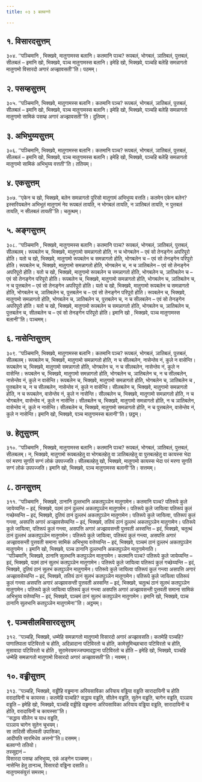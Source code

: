 ```yaml
---
title: ०३ ३ बलवग्गो

---
```



## १. विसारदसुत्तम्

३०४. ‘‘पञ्चिमानि , भिक्खवे, मातुगामस्स बलानि। कतमानि पञ्च? रूपबलं, भोगबलं, ञातिबलं, पुत्तबलं, सीलबलं – इमानि खो, भिक्खवे, पञ्च मातुगामस्स बलानि। इमेहि खो, भिक्खवे, पञ्चहि बलेहि समन्नागतो मातुगामो विसारदो अगारं अज्झावसती’’ति। पठमम्।  


## २. पसय्हसुत्तम्

३०५. ‘‘पञ्चिमानि, भिक्खवे, मातुगामस्स बलानि। कतमानि पञ्च? रूपबलं, भोगबलं, ञातिबलं, पुत्तबलं, सीलबलं – इमानि खो, भिक्खवे, पञ्च मातुगामस्स बलानि। इमेहि खो, भिक्खवे, पञ्चहि बलेहि समन्नागतो मातुगामो सामिकं पसय्ह अगारं अज्झावसती’’ति। दुतियम्।  


## ३. अभिभुय्यसुत्तम्

३०६. ‘‘पञ्चिमानि, भिक्खवे, मातुगामस्स बलानि। कतमानि पञ्च? रूपबलं, भोगबलं, ञातिबलं, पुत्तबलं, सीलबलं – इमानि खो, भिक्खवे, पञ्च मातुगामस्स बलानि। इमेहि खो, भिक्खवे, पञ्चहि बलेहि समन्नागतो मातुगामो सामिकं अभिभुय्य वत्तती’’ति। ततियम्।  


## ४. एकसुत्तम्

३०७. ‘‘एकेन च खो, भिक्खवे, बलेन समन्नागतो पुरिसो मातुगामं अभिभुय्य वत्तति। कतमेन एकेन बलेन? इस्सरियबलेन अभिभूतं मातुगामं नेव रूपबलं तायति, न भोगबलं तायति, न ञातिबलं तायति, न पुत्तबलं तायति, न सीलबलं तायती’’ति। चतुत्थम्।  


## ५. अङ्गसुत्तम्

३०८. ‘‘पञ्चिमानि , भिक्खवे, मातुगामस्स बलानि। कतमानि पञ्च? रूपबलं, भोगबलं, ञातिबलं, पुत्तबलं, सीलबलम्। रूपबलेन च, भिक्खवे, मातुगामो समन्नागतो होति, न च भोगबलेन – एवं सो तेनङ्गेन अपरिपूरो होति। यतो च खो, भिक्खवे, मातुगामो रूपबलेन च समन्नागतो होति, भोगबलेन च – एवं सो तेनङ्गेन परिपूरो होति। रूपबलेन च, भिक्खवे, मातुगामो समन्नागतो होति, भोगबलेन च, न च ञातिबलेन – एवं सो तेनङ्गेन अपरिपूरो होति। यतो च खो, भिक्खवे, मातुगामो रूपबलेन च समन्नागतो होति, भोगबलेन च, ञातिबलेन च – एवं सो तेनङ्गेन परिपूरो होति। रूपबलेन च, भिक्खवे, मातुगामो समन्नागतो होति, भोगबलेन च, ञातिबलेन च, न च पुत्तबलेन – एवं सो तेनङ्गेन अपरिपूरो होति। यतो च खो, भिक्खवे, मातुगामो रूपबलेन च समन्नागतो होति, भोगबलेन च, ञातिबलेन च, पुत्तबलेन च – एवं सो तेनङ्गेन परिपूरो होति। रूपबलेन च, भिक्खवे, मातुगामो समन्नागतो होति, भोगबलेन च, ञातिबलेन च, पुत्तबलेन च, न च सीलबलेन – एवं सो तेनङ्गेन अपरिपूरो होति। यतो च खो, भिक्खवे, मातुगामो रूपबलेन च समन्नागतो होति, भोगबलेन च, ञातिबलेन च, पुत्तबलेन च, सीलबलेन च – एवं सो तेनङ्गेन परिपूरो होति। इमानि खो , भिक्खवे, पञ्च मातुगामस्स बलानी’’ति। पञ्चमम्।  


## ६. नासेन्तिसुत्तम्

३०९. ‘‘पञ्चिमानि, भिक्खवे, मातुगामस्स बलानि। कतमानि पञ्च? रूपबलं, भोगबलं, ञातिबलं, पुत्तबलं, सीलबलम्। रूपबलेन च, भिक्खवे, मातुगामो समन्नागतो होति, न च सीलबलेन, नासेन्तेव नं, कुले न वासेन्ति। रूपबलेन च, भिक्खवे, मातुगामो समन्नागतो होति, भोगबलेन च, न च सीलबलेन, नासेन्तेव नं, कुले न वासेन्ति। रूपबलेन च, भिक्खवे, मातुगामो समन्नागतो होति, भोगबलेन च, ञातिबलेन च, न च सीलबलेन, नासेन्तेव नं, कुले न वासेन्ति। रूपबलेन च, भिक्खवे, मातुगामो समन्नागतो होति, भोगबलेन च, ञातिबलेन च , पुत्तबलेन च, न च सीलबलेन, नासेन्तेव नं, कुले न वासेन्ति। सीलबलेन च, भिक्खवे, मातुगामो समन्नागतो होति, न च रूपबलेन, वासेन्तेव नं, कुले न नासेन्ति। सीलबलेन च, भिक्खवे, मातुगामो समन्नागतो होति, न च भोगबलेन, वासेन्तेव नं, कुले न नासेन्ति। सीलबलेन च, भिक्खवे, मातुगामो समन्नागतो होति, न च ञातिबलेन, वासेन्तेव नं, कुले न नासेन्ति। सीलबलेन च, भिक्खवे, मातुगामो समन्नागतो होति, न च पुत्तबलेन, वासेन्तेव नं, कुले न नासेन्ति। इमानि खो, भिक्खवे, पञ्च मातुगामस्स बलानी’’ति। छट्ठम्।  


## ७. हेतुसुत्तम्

३१०. ‘‘पञ्चिमानि , भिक्खवे, मातुगामस्स बलानि। कतमानि पञ्च? रूपबलं, भोगबलं, ञातिबलं, पुत्तबलं, सीलबलम्। न, भिक्खवे, मातुगामो रूपबलहेतु वा भोगबलहेतु वा ञातिबलहेतु वा पुत्तबलहेतु वा कायस्स भेदा परं मरणा सुगतिं सग्गं लोकं उपपज्जति। सीलबलहेतु खो, भिक्खवे, मातुगामो कायस्स भेदा परं मरणा सुगतिं सग्गं लोकं उपपज्जति। इमानि खो, भिक्खवे, पञ्च मातुगामस्स बलानी’’ति। सत्तमम्।  


## ८. ठानसुत्तम्

३११. ‘‘पञ्चिमानि , भिक्खवे, ठानानि दुल्लभानि अकतपुञ्ञेन मातुगामेन। कतमानि पञ्च? पतिरूपे कुले जायेय्यन्ति – इदं, भिक्खवे, पठमं ठानं दुल्लभं अकतपुञ्ञेन मातुगामेन। पतिरूपे कुले जायित्वा पतिरूपं कुलं गच्छेय्यन्ति – इदं, भिक्खवे, दुतियं ठानं दुल्लभं अकतपुञ्ञेन मातुगामेन। पतिरूपे कुले जायित्वा, पतिरूपं कुलं गन्त्वा, असपत्ति अगारं अज्झावसेय्यन्ति – इदं, भिक्खवे, ततियं ठानं दुल्लभं अकतपुञ्ञेन मातुगामेन। पतिरूपे कुले जायित्वा, पतिरूपं कुलं गन्त्वा, असपत्ति अगारं अज्झावसन्ती पुत्तवती अस्सन्ति – इदं, भिक्खवे, चतुत्थं ठानं दुल्लभं अकतपुञ्ञेन मातुगामेन। पतिरूपे कुले जायित्वा, पतिरूपं कुलं गन्त्वा, असपत्ति अगारं अज्झावसन्ती पुत्तवती समाना सामिकं अभिभुय्य वत्तेय्यन्ति – इदं, भिक्खवे, पञ्चमं ठानं दुल्लभं अकतपुञ्ञेन मातुगामेन । इमानि खो, भिक्खवे, पञ्च ठानानि दुल्लभानि अकतपुञ्ञेन मातुगामेनाति।  
‘‘पञ्चिमानि, भिक्खवे, ठानानि सुलभानि कतपुञ्ञेन मातुगामेन। कतमानि पञ्च? पतिरूपे कुले जायेय्यन्ति – इदं, भिक्खवे, पठमं ठानं सुलभं कतपुञ्ञेन मातुगामेन। पतिरूपे कुले जायित्वा पतिरूपं कुलं गच्छेय्यन्ति – इदं, भिक्खवे, दुतियं ठानं सुलभं कतपुञ्ञेन मातुगामेन। पतिरूपे कुले जायित्वा पतिरूपं कुलं गन्त्वा असपत्ति अगारं अज्झावसेय्यन्ति – इदं, भिक्खवे, ततियं ठानं सुलभं कतपुञ्ञेन मातुगामेन। पतिरूपे कुले जायित्वा पतिरूपं कुलं गन्त्वा असपत्ति अगारं अज्झावसन्ती पुत्तवती अस्सन्ति – इदं, भिक्खवे, चतुत्थं ठानं सुलभं कतपुञ्ञेन मातुगामेन। पतिरूपे कुले जायित्वा पतिरूपं कुलं गन्त्वा असपत्ति अगारं अज्झावसन्ती पुत्तवती समाना सामिकं अभिभुय्य वत्तेय्यन्ति – इदं, भिक्खवे, पञ्चमं ठानं सुलभं कतपुञ्ञेन मातुगामेन। इमानि खो, भिक्खवे, पञ्च ठानानि सुलभानि कतपुञ्ञेन मातुगामेना’’ति। अट्ठमम्।  


## ९. पञ्चसीलविसारदसुत्तम्

३१२. ‘‘पञ्चहि, भिक्खवे, धम्मेहि समन्नागतो मातुगामो विसारदो अगारं अज्झावसति। कतमेहि पञ्चहि? पाणातिपाता पटिविरतो च होति, अदिन्नादाना पटिविरतो च होति, कामेसुमिच्छाचारा पटिविरतो च होति, मुसावादा पटिविरतो च होति , सुरामेरयमज्जप्पमादट्ठाना पटिविरतो च होति – इमेहि खो, भिक्खवे, पञ्चहि धम्मेहि समन्नागतो मातुगामो विसारदो अगारं अज्झावसती’’ति। नवमम्।  


## १०. वड्ढीसुत्तम्

३१३. ‘‘पञ्चहि, भिक्खवे, वड्ढीहि वड्ढमाना अरियसाविका अरियाय वड्ढिया वड्ढति सारादायिनी च होति वरादायिनी च कायस्स। कतमेहि पञ्चहि? सद्धाय वड्ढति, सीलेन वड्ढति, सुतेन वड्ढति, चागेन वड्ढति, पञ्ञाय वड्ढति – इमेहि खो, भिक्खवे, पञ्चहि वड्ढीहि वड्ढमाना अरियसाविका अरियाय वड्ढिया वड्ढति, सारादायिनी च होति, वरादायिनी च कायस्सा’’ति।  
‘‘सद्धाय सीलेन च याध वड्ढति,  
पञ्ञाय चागेन सुतेन चूभयम्।  
सा तादिसी सीलवती उपासिका,  
आदीयति सारमिधेव अत्तनो’’ति॥ दसमम्।  
बलवग्गो ततियो।  
तस्सुद्दानं –  
विसारदा पसय्ह अभिभुय्य, एकं अङ्गेन पञ्चमम्।  
नासेन्ति हेतु ठानञ्च, विसारदो वड्ढिना दसाति॥  
मातुगामसंयुत्तं समत्तम्।  